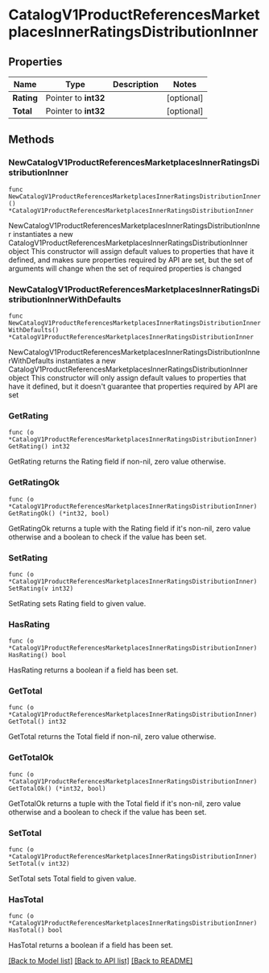 # CatalogV1ProductReferencesMarketplacesInnerRatingsDistributionInner

## Properties

Name | Type | Description | Notes
------------ | ------------- | ------------- | -------------
**Rating** | Pointer to **int32** |  | [optional] 
**Total** | Pointer to **int32** |  | [optional] 

## Methods

### NewCatalogV1ProductReferencesMarketplacesInnerRatingsDistributionInner

`func NewCatalogV1ProductReferencesMarketplacesInnerRatingsDistributionInner() *CatalogV1ProductReferencesMarketplacesInnerRatingsDistributionInner`

NewCatalogV1ProductReferencesMarketplacesInnerRatingsDistributionInner instantiates a new CatalogV1ProductReferencesMarketplacesInnerRatingsDistributionInner object
This constructor will assign default values to properties that have it defined,
and makes sure properties required by API are set, but the set of arguments
will change when the set of required properties is changed

### NewCatalogV1ProductReferencesMarketplacesInnerRatingsDistributionInnerWithDefaults

`func NewCatalogV1ProductReferencesMarketplacesInnerRatingsDistributionInnerWithDefaults() *CatalogV1ProductReferencesMarketplacesInnerRatingsDistributionInner`

NewCatalogV1ProductReferencesMarketplacesInnerRatingsDistributionInnerWithDefaults instantiates a new CatalogV1ProductReferencesMarketplacesInnerRatingsDistributionInner object
This constructor will only assign default values to properties that have it defined,
but it doesn't guarantee that properties required by API are set

### GetRating

`func (o *CatalogV1ProductReferencesMarketplacesInnerRatingsDistributionInner) GetRating() int32`

GetRating returns the Rating field if non-nil, zero value otherwise.

### GetRatingOk

`func (o *CatalogV1ProductReferencesMarketplacesInnerRatingsDistributionInner) GetRatingOk() (*int32, bool)`

GetRatingOk returns a tuple with the Rating field if it's non-nil, zero value otherwise
and a boolean to check if the value has been set.

### SetRating

`func (o *CatalogV1ProductReferencesMarketplacesInnerRatingsDistributionInner) SetRating(v int32)`

SetRating sets Rating field to given value.

### HasRating

`func (o *CatalogV1ProductReferencesMarketplacesInnerRatingsDistributionInner) HasRating() bool`

HasRating returns a boolean if a field has been set.

### GetTotal

`func (o *CatalogV1ProductReferencesMarketplacesInnerRatingsDistributionInner) GetTotal() int32`

GetTotal returns the Total field if non-nil, zero value otherwise.

### GetTotalOk

`func (o *CatalogV1ProductReferencesMarketplacesInnerRatingsDistributionInner) GetTotalOk() (*int32, bool)`

GetTotalOk returns a tuple with the Total field if it's non-nil, zero value otherwise
and a boolean to check if the value has been set.

### SetTotal

`func (o *CatalogV1ProductReferencesMarketplacesInnerRatingsDistributionInner) SetTotal(v int32)`

SetTotal sets Total field to given value.

### HasTotal

`func (o *CatalogV1ProductReferencesMarketplacesInnerRatingsDistributionInner) HasTotal() bool`

HasTotal returns a boolean if a field has been set.


[[Back to Model list]](../README.md#documentation-for-models) [[Back to API list]](../README.md#documentation-for-api-endpoints) [[Back to README]](../README.md)


